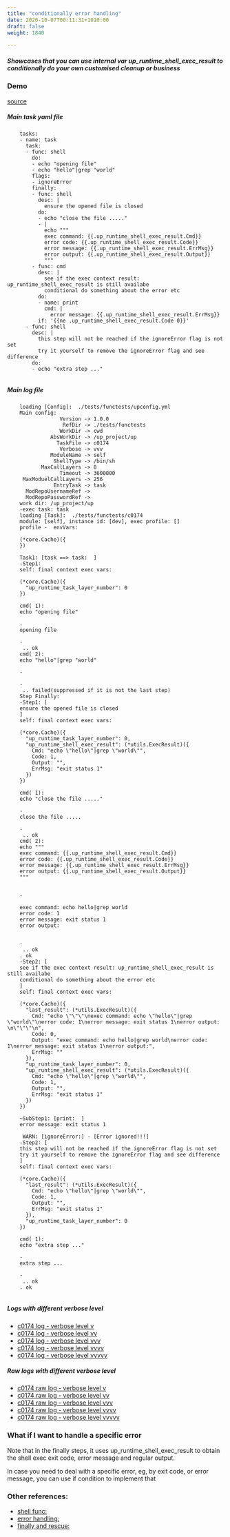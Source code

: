 ```yaml
---
title: "conditionally error handling"
date: 2020-10-07T00:11:31+1010:00
draft: false
weight: 1840

---
```


##### Showcases that you can use internal var up_runtime_shell_exec_result to conditionally do your own customised cleanup or business


### Demo








[source](https://github.com/upcmd/up/blob/master/tests/functests/c0174.yml)

##### Main task yaml file
```
    tasks:
    - name: task
      task:
      - func: shell
        do:
        - echo "opening file"
        - echo "hello"|grep "world"
        flags:
        - ignoreError
        finally:
        - func: shell
          desc: |
            ensure the opened file is closed
          do:
          - echo "close the file ....."
          - |
            echo """
            exec command: {{.up_runtime_shell_exec_result.Cmd}}
            error code: {{.up_runtime_shell_exec_result.Code}}
            error message: {{.up_runtime_shell_exec_result.ErrMsg}}
            error output: {{.up_runtime_shell_exec_result.Output}}
            """
        - func: cmd
          desc: |
            see if the exec context result: up_runtime_shell_exec_result is still availabe
            conditional do something about the error etc
          do:
          - name: print
            cmd: |
              error message: {{.up_runtime_shell_exec_result.ErrMsg}}
          if: '{{ne .up_runtime_shell_exec_result.Code 0}}'
      - func: shell
        desc: |
          this step will not be reached if the ignoreError flag is not set
          try it yourself to remove the ignoreError flag and see difference
        do:
        - echo "extra step ..."
    
```
##### Main log file
```
    loading [Config]:  ./tests/functests/upconfig.yml
    Main config:
                 Version -> 1.0.0
                  RefDir -> ./tests/functests
                 WorkDir -> cwd
              AbsWorkDir -> /up_project/up
                TaskFile -> c0174
                 Verbose -> vvv
              ModuleName -> self
               ShellType -> /bin/sh
           MaxCallLayers -> 8
                 Timeout -> 3600000
     MaxModuelCallLayers -> 256
               EntryTask -> task
      ModRepoUsernameRef -> 
      ModRepoPasswordRef -> 
    work dir: /up_project/up
    -exec task: task
    loading [Task]:  ./tests/functests/c0174
    module: [self], instance id: [dev], exec profile: []
    profile -  envVars:
    
    (*core.Cache)({
    })
    
    Task1: [task ==> task:  ]
    -Step1:
    self: final context exec vars:
    
    (*core.Cache)({
      "up_runtime_task_layer_number": 0
    })
    
    cmd( 1):
    echo "opening file"
    
    -
    opening file
    
    -
     .. ok
    cmd( 2):
    echo "hello"|grep "world"
    
    -
    
    -
     .. failed(suppressed if it is not the last step)
    Step Finally:
    -Step1: [
    ensure the opened file is closed
    ]
    self: final context exec vars:
    
    (*core.Cache)({
      "up_runtime_task_layer_number": 0,
      "up_runtime_shell_exec_result": (*utils.ExecResult)({
        Cmd: "echo \"hello\"|grep \"world\"",
        Code: 1,
        Output: "",
        ErrMsg: "exit status 1"
      })
    })
    
    cmd( 1):
    echo "close the file ....."
    
    -
    close the file .....
    
    -
     .. ok
    cmd( 2):
    echo """
    exec command: {{.up_runtime_shell_exec_result.Cmd}}
    error code: {{.up_runtime_shell_exec_result.Code}}
    error message: {{.up_runtime_shell_exec_result.ErrMsg}}
    error output: {{.up_runtime_shell_exec_result.Output}}
    """
    
    
    -
    
    exec command: echo hello|grep world
    error code: 1
    error message: exit status 1
    error output: 
    
    
    -
     .. ok
    . ok
    -Step2: [
    see if the exec context result: up_runtime_shell_exec_result is still availabe
    conditional do something about the error etc
    ]
    self: final context exec vars:
    
    (*core.Cache)({
      "last_result": (*utils.ExecResult)({
        Cmd: "echo \"\"\"\nexec command: echo \"hello\"|grep \"world\"\nerror code: 1\nerror message: exit status 1\nerror output: \n\"\"\"\n",
        Code: 0,
        Output: "exec command: echo hello|grep world\nerror code: 1\nerror message: exit status 1\nerror output:",
        ErrMsg: ""
      }),
      "up_runtime_task_layer_number": 0,
      "up_runtime_shell_exec_result": (*utils.ExecResult)({
        Cmd: "echo \"hello\"|grep \"world\"",
        Code: 1,
        Output: "",
        ErrMsg: "exit status 1"
      })
    })
    
    ~SubStep1: [print:  ]
    error message: exit status 1
    
     WARN: [ignoreError:] - [Error ignored!!!]
    -Step2: [
    this step will not be reached if the ignoreError flag is not set
    try it yourself to remove the ignoreError flag and see difference
    ]
    self: final context exec vars:
    
    (*core.Cache)({
      "last_result": (*utils.ExecResult)({
        Cmd: "echo \"hello\"|grep \"world\"",
        Code: 1,
        Output: "",
        ErrMsg: "exit status 1"
      }),
      "up_runtime_task_layer_number": 0
    })
    
    cmd( 1):
    echo "extra step ..."
    
    -
    extra step ...
    
    -
     .. ok
    . ok
    
```


##### Logs with different verbose level
* [c0174 log - verbose level v](../../logs/c0174_v)
* [c0174 log - verbose level vv](../../logs/c0174_vv)
* [c0174 log - verbose level vvv](../../logs/c0174_vvvv)
* [c0174 log - verbose level vvvv](../../logs/c0174_vvvv)
* [c0174 log - verbose level vvvvv](../../logs/c0174_vvvvv)

##### Raw logs with different verbose level
* [c0174 raw log - verbose level v](../../reflogs/c0174_v.log)
* [c0174 raw log - verbose level vv](../../reflogs/c0174_vv.log)
* [c0174 raw log - verbose level vvv](../../reflogs/c0174_vvv.log)
* [c0174 raw log - verbose level vvvv](../../reflogs/c0174_vvvv.log)
* [c0174 raw log - verbose level vvvvv](../../reflogs/c0174_vvvvv.log)







### What if I want to handle a specific error


Note that in the finally steps, it uses up_runtime_shell_exec_result to obtain the shell exec exit code, error message and regular output.

In case you need to deal with a specific error, eg, by exit code, or error message, you can use if condition to implement that












### Other references:
* [shell func:](../../quick-start/c0002/)
* [error handling:](../../test-debug/error_handling/)
* [finally and rescue:](../../flow-controll/c0172/)
